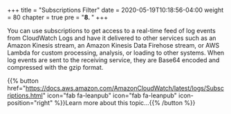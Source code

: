 +++
title = "Subscriptions Filter"
date = 2020-05-19T10:18:56-04:00
weight = 80
chapter = true
pre = "<b>8. </b>"
+++

You can use subscriptions to get access to a real-time feed of log events from CloudWatch Logs and have it delivered to other services such as an Amazon Kinesis stream, an Amazon Kinesis Data Firehose stream, or AWS Lambda for custom processing, analysis, or loading to other systems. When log events are sent to the receiving service, they are Base64 encoded and compressed with the gzip format.


{{% button href="https://docs.aws.amazon.com/AmazonCloudWatch/latest/logs/Subscriptions.html" icon="fab fa-leanpub" icon="fab fa-leanpub" icon-position="right"  %}}Learn more about this topic...{{% /button %}}
